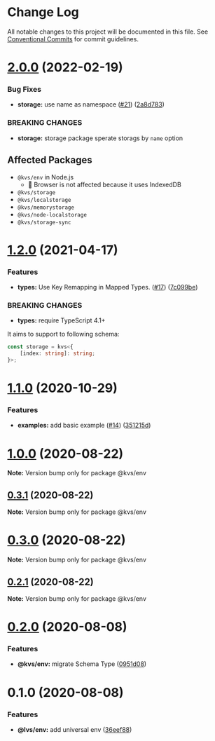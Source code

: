 # Change Log

All notable changes to this project will be documented in this file.
See [Conventional Commits](https://conventionalcommits.org) for commit guidelines.

# [2.0.0](https://github.com/azu/kvs/compare/v1.2.0...v2.0.0) (2022-02-19)


### Bug Fixes

* **storage:** use name as namespace ([#21](https://github.com/azu/kvs/issues/21)) ([2a8d783](https://github.com/azu/kvs/commit/2a8d7831bed970c94ae4fdad84639f5f373a8b6b))


### BREAKING CHANGES

* **storage:** storage package sperate storags by `name` option

## Affected Packages

- `@kvs/env` in Node.js
  - 📝 Browser is not affected because it uses IndexedDB
- `@kvs/storage`
- `@kvs/localstorage`
- `@kvs/memorystorage`
- `@kvs/node-localstorage`
- `@kvs/storage-sync`





# [1.2.0](https://github.com/azu/kvs/compare/v1.1.0...v1.2.0) (2021-04-17)


### Features

* **types:** Use Key Remapping in Mapped Types. ([#17](https://github.com/azu/kvs/issues/17)) ([7c099be](https://github.com/azu/kvs/commit/7c099be4ae39adedba78d111574347395e024362))


### BREAKING CHANGES

* **types:** require TypeScript 4.1+

It aims to support to following schema:

```ts
const storage = kvs<{
    [index: string]: string;
}>;
```





# [1.1.0](https://github.com/azu/kvs/compare/v1.0.0...v1.1.0) (2020-10-29)


### Features

* **examples:** add basic example ([#14](https://github.com/azu/kvs/issues/14)) ([351215d](https://github.com/azu/kvs/commit/351215d6c04158201768036caaa6e792c72717ea))





# [1.0.0](https://github.com/azu/kvs/compare/v0.3.1...v1.0.0) (2020-08-22)

**Note:** Version bump only for package @kvs/env





## [0.3.1](https://github.com/azu/kvs/compare/v0.3.0...v0.3.1) (2020-08-22)

**Note:** Version bump only for package @kvs/env





# [0.3.0](https://github.com/azu/kvs/compare/v0.2.1...v0.3.0) (2020-08-22)

**Note:** Version bump only for package @kvs/env





## [0.2.1](https://github.com/azu/kvs/compare/v0.2.0...v0.2.1) (2020-08-22)

**Note:** Version bump only for package @kvs/env





# [0.2.0](https://github.com/azu/kvs/compare/v0.1.0...v0.2.0) (2020-08-08)


### Features

* **@kvs/env:** migrate Schema Type ([0951d08](https://github.com/azu/kvs/commit/0951d08405d42588454878a03c9082961ad0c363))





# 0.1.0 (2020-08-08)


### Features

* **@lvs/env:** add universal env ([36eef88](https://github.com/azu/kvs/commit/36eef88020e13d27545f237df4101174d541c098))
